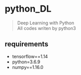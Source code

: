 # python_DL
>Deep Learning with Python  
>All codes writen by python3

## requirements
* tensorflow==1.14
* python=3.6.9
* numpy==1.16.0

